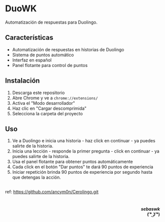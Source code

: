 # DuoWK

Automatización de respuestas para Duolingo.

## Características

- Automatización de respuestas en historias de Duolingo
- Sistema de puntos automático
- Interfaz en español
- Panel flotante para control de puntos

## Instalación

1. Descarga este repositorio
2. Abre Chrome y ve a `chrome://extensions/`
3. Activa el "Modo desarrollador"
4. Haz clic en "Cargar descomprimida"
5. Selecciona la carpeta del proyecto

## Uso

1. Ve a Duolingo e inicia una historia - haz click en continuar - ya puedes salirte de la historia.
2. Inicia una lección - responde la primer pregunta - click en continuar - ya puedes salirte de la historia.
3. Usa el panel flotante para obtener puntos automáticamente
4. Cada click en el botón "Dar puntos" te dará 90 puntos de experiencia
5. Iniciar repetición brinda 90 puntos de experiencia por segundo hasta que detengas la acción.

##

ref: https://github.com/ancym0n/Cerolingo.git

#

<p align="right">
<strong><em>sebaswk</em><br>
( ͡° ͜ʖ ͡°)</strong>
</p>
